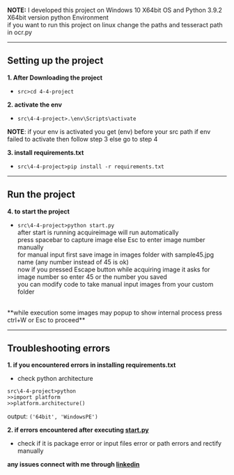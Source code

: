 **NOTE:** I developed this project on Windows 10 X64bit OS and Python 3.9.2 X64bit version python Environment<br>
      if you want to run this project on linux change the paths and tesseract path in ocr.py
***
## **Setting up the project**

**1. After Downloading the project**
* `src>cd 4-4-project`

**2. activate the env**
* `src\4-4-project>.\env\Scripts\activate`

**NOTE**: if your env is activated you get (env) before your src path if env failed to activate then follow step 3 else go to step 4

**3. install requirements.txt**
* `src\4-4-project>pip install -r requirements.txt`
***
## **Run the project**

**4. to start the project**
* `src\4-4-project>python start.py`
<br>after start is running acquireimage will run automatically<br>
press spacebar to capture image else Esc to enter image number manually<br>
for manual input first save image in images folder with sample45.jpg name (any number instead of 45 is ok)<br>
now if you pressed Escape button while acquiring image it asks for image number so enter 45 or the number you saved<br>
you can modify code to take manual input images from your custom folder<br>
<br>
**while execution some images may popup to show internal process press ctrl+W or Esc to proceed**

***
## **Troubleshooting errors**
**1. if you encountered errors in installing requirements.txt**
 * check python architecture
```
src\4-4-project>python
>>import platform
>>platform.architecture()
```
output: `('64bit', 'WindowsPE')`

**2. if errors encountered after executing [start.py](https://github.com/harshablaze/4-4-project/blob/main/start.py)**
 * check if it is package error or input files error or path errors and rectify manually

**any issues connect with me through [linkedin](https://www.linkedin.com/in/sri-harsha-mullapudi-014623172/)** 

